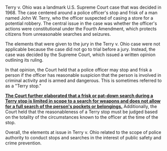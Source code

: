 Terry v. Ohio was a landmark U.S. Supreme Court case that was decided in 1968. The case centered around a police officer's stop and frisk of a man named John W. Terry, who the officer suspected of casing a store for a potential robbery. The central issue in the case was whether the officer's actions were constitutional under the Fourth Amendment, which protects citizens from unreasonable searches and seizures.

The elements that were given to the jury in the Terry v. Ohio case were not applicable because the case did not go to trial before a jury. Instead, the case was decided by the Supreme Court, which issued a written opinion outlining its ruling.

In that opinion, the Court held that a police officer may stop and frisk a person if the officer has reasonable suspicion that the person is involved in criminal activity and is armed and dangerous. This is sometimes referred to as a "Terry stop."

**<u>The Court further elaborated that a frisk or pat-down search during a Terry stop is limited in scope to a search for weapons and does not allow for a full search of the person's pockets or belongings.**</u> Additionally, the Court held that the reasonableness of a Terry stop must be judged based on the totality of the circumstances known to the officer at the time of the stop.

Overall, the elements at issue in Terry v. Ohio related to the scope of police authority to conduct stops and searches in the interest of public safety and crime prevention.